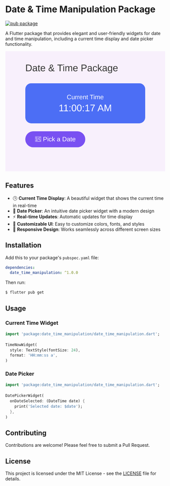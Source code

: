 # Date & Time Manipulation Package

[![pub package](https://img.shields.io/pub/v/date_time_manipulation.svg)](https://pub.dev/packages/date_time_manipulation)

A Flutter package that provides elegant and user-friendly widgets for date and time manipulation, including a current time display and date picker functionality.

![Date & Time Package Preview](assets/preview.svg)

## Features

- 🕒 **Current Time Display**: A beautiful widget that shows the current time in real-time
- 📅 **Date Picker**: An intuitive date picker widget with a modern design
- ⚡ **Real-time Updates**: Automatic updates for time display
- 🎨 **Customizable UI**: Easy to customize colors, fonts, and styles
- 📱 **Responsive Design**: Works seamlessly across different screen sizes

## Installation

Add this to your package's `pubspec.yaml` file:

```yaml
dependencies:
  date_time_manipulation: ^1.0.0
```

Then run:

```bash
$ flutter pub get
```

## Usage

### Current Time Widget

```dart
import 'package:date_time_manipulation/date_time_manipulation.dart';

TimeNowWidget(
  style: TextStyle(fontSize: 24),
  format: 'HH:mm:ss a',
)
```

### Date Picker

```dart
import 'package:date_time_manipulation/date_time_manipulation.dart';

DatePickerWidget(
  onDateSelected: (DateTime date) {
    print('Selected date: $date');
  },
)
```

## Contributing

Contributions are welcome! Please feel free to submit a Pull Request.

## License

This project is licensed under the MIT License - see the [LICENSE](LICENSE) file for details.